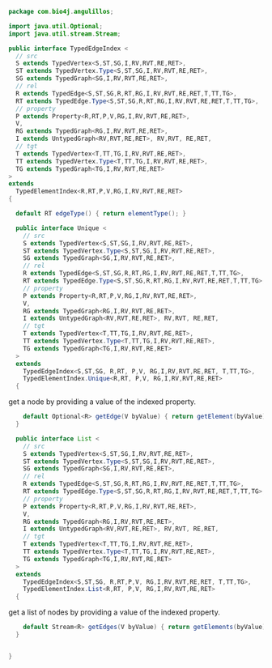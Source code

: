 
```java
package com.bio4j.angulillos;

import java.util.Optional;
import java.util.stream.Stream;

public interface TypedEdgeIndex <
  // src
  S extends TypedVertex<S,ST,SG,I,RV,RVT,RE,RET>,
  ST extends TypedVertex.Type<S,ST,SG,I,RV,RVT,RE,RET>,
  SG extends TypedGraph<SG,I,RV,RVT,RE,RET>,
  // rel
  R extends TypedEdge<S,ST,SG,R,RT,RG,I,RV,RVT,RE,RET,T,TT,TG>,
  RT extends TypedEdge.Type<S,ST,SG,R,RT,RG,I,RV,RVT,RE,RET,T,TT,TG>,
  // property
  P extends Property<R,RT,P,V,RG,I,RV,RVT,RE,RET>,
  V,
  RG extends TypedGraph<RG,I,RV,RVT,RE,RET>,
  I extends UntypedGraph<RV,RVT,RE,RET>, RV,RVT, RE,RET,
  // tgt
  T extends TypedVertex<T,TT,TG,I,RV,RVT,RE,RET>,
  TT extends TypedVertex.Type<T,TT,TG,I,RV,RVT,RE,RET>,
  TG extends TypedGraph<TG,I,RV,RVT,RE,RET>
>
extends
  TypedElementIndex<R,RT,P,V,RG,I,RV,RVT,RE,RET>
{

  default RT edgeType() { return elementType(); }

  public interface Unique <
    // src
    S extends TypedVertex<S,ST,SG,I,RV,RVT,RE,RET>,
    ST extends TypedVertex.Type<S,ST,SG,I,RV,RVT,RE,RET>,
    SG extends TypedGraph<SG,I,RV,RVT,RE,RET>,
    // rel
    R extends TypedEdge<S,ST,SG,R,RT,RG,I,RV,RVT,RE,RET,T,TT,TG>,
    RT extends TypedEdge.Type<S,ST,SG,R,RT,RG,I,RV,RVT,RE,RET,T,TT,TG>,
    // property
    P extends Property<R,RT,P,V,RG,I,RV,RVT,RE,RET>,
    V,
    RG extends TypedGraph<RG,I,RV,RVT,RE,RET>,
    I extends UntypedGraph<RV,RVT,RE,RET>, RV,RVT, RE,RET,
    // tgt
    T extends TypedVertex<T,TT,TG,I,RV,RVT,RE,RET>,
    TT extends TypedVertex.Type<T,TT,TG,I,RV,RVT,RE,RET>,
    TG extends TypedGraph<TG,I,RV,RVT,RE,RET>
  >
  extends
    TypedEdgeIndex<S,ST,SG, R,RT, P,V, RG,I,RV,RVT,RE,RET, T,TT,TG>,
    TypedElementIndex.Unique<R,RT, P,V, RG,I,RV,RVT,RE,RET>
  {
```

get a node by providing a value of the indexed property.

```java
    default Optional<R> getEdge(V byValue) { return getElement(byValue); }
  }

  public interface List <
    // src
    S extends TypedVertex<S,ST,SG,I,RV,RVT,RE,RET>,
    ST extends TypedVertex.Type<S,ST,SG,I,RV,RVT,RE,RET>,
    SG extends TypedGraph<SG,I,RV,RVT,RE,RET>,
    // rel
    R extends TypedEdge<S,ST,SG,R,RT,RG,I,RV,RVT,RE,RET,T,TT,TG>,
    RT extends TypedEdge.Type<S,ST,SG,R,RT,RG,I,RV,RVT,RE,RET,T,TT,TG>,
    // property
    P extends Property<R,RT,P,V,RG,I,RV,RVT,RE,RET>,
    V,
    RG extends TypedGraph<RG,I,RV,RVT,RE,RET>,
    I extends UntypedGraph<RV,RVT,RE,RET>, RV,RVT, RE,RET,
    // tgt
    T extends TypedVertex<T,TT,TG,I,RV,RVT,RE,RET>,
    TT extends TypedVertex.Type<T,TT,TG,I,RV,RVT,RE,RET>,
    TG extends TypedGraph<TG,I,RV,RVT,RE,RET>
  >
  extends
    TypedEdgeIndex<S,ST,SG, R,RT,P,V, RG,I,RV,RVT,RE,RET, T,TT,TG>,
    TypedElementIndex.List<R,RT, P,V, RG,I,RV,RVT,RE,RET>
  {
```

get a list of nodes by providing a value of the indexed property.

```java
    default Stream<R> getEdges(V byValue) { return getElements(byValue); }
  }


}

```




[main/java/com/bio4j/angulillos/conversions.java]: conversions.java.md
[main/java/com/bio4j/angulillos/Property.java]: Property.java.md
[main/java/com/bio4j/angulillos/QueryPredicate.java]: QueryPredicate.java.md
[main/java/com/bio4j/angulillos/TypedEdge.java]: TypedEdge.java.md
[main/java/com/bio4j/angulillos/TypedEdgeIndex.java]: TypedEdgeIndex.java.md
[main/java/com/bio4j/angulillos/TypedElement.java]: TypedElement.java.md
[main/java/com/bio4j/angulillos/TypedElementIndex.java]: TypedElementIndex.java.md
[main/java/com/bio4j/angulillos/TypedGraph.java]: TypedGraph.java.md
[main/java/com/bio4j/angulillos/TypedVertex.java]: TypedVertex.java.md
[main/java/com/bio4j/angulillos/TypedVertexIndex.java]: TypedVertexIndex.java.md
[main/java/com/bio4j/angulillos/TypedVertexQuery.java]: TypedVertexQuery.java.md
[main/java/com/bio4j/angulillos/UntypedGraph.java]: UntypedGraph.java.md
[test/java/com/bio4j/angulillos/TwitterGraph.java]: ../../../../../test/java/com/bio4j/angulillos/TwitterGraph.java.md
[test/java/com/bio4j/angulillos/TwitterGraphTestSuite.java]: ../../../../../test/java/com/bio4j/angulillos/TwitterGraphTestSuite.java.md